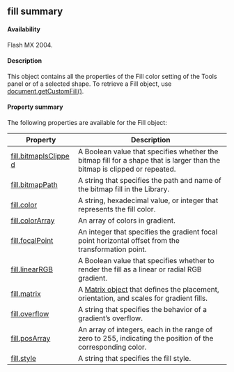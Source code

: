 ## fill summary

#### Availability

Flash MX 2004.

#### Description

This object contains all the properties of the Fill color setting of the Tools panel or of a selected shape. To retrieve a Fill object, use [document.getCustomFill()](#!AdobeDocs/developers-animatesdk-docs/test/Document_object/docume74.md).

#### Property summary

The following properties are available for the Fill object:

| **Property**                                                            | **Description**                                                                                                           |
|-------------------------------------------------------------------------|---------------------------------------------------------------------------------------------------------------------------|
| [fill.bitmapIsClippe](#fill.bitmapIsClipped) [d](#fill.bitmapIsClipped) | A Boolean value that specifies whether the bitmap fill for a shape that is larger than the bitmap is clipped or repeated. |
| [fill.bitmapPath](#!AdobeDocs/developers-animatesdk-docs/test/Fill_object/fill1.md)                                        | A string that specifies the path and name of the bitmap fill in the Library.                                              |
| [fill.color](#!AdobeDocs/developers-animatesdk-docs/test/Fill_object/fill2.md)                                             | A string, hexadecimal value, or integer that represents the fill color.                                                   |
| [fill.colorArray](#!AdobeDocs/developers-animatesdk-docs/test/Fill_object/fill3.md)                                        | An array of colors in gradient.                                                                                           |
| [fill.focalPoint](#!AdobeDocs/developers-animatesdk-docs/test/Fill_object/fill4.md)                                        | An integer that specifies the gradient focal point horizontal offset from the transformation point.                       |
| [fill.linearRGB](#!AdobeDocs/developers-animatesdk-docs/test/Fill_object/fill5.md)                                         | A Boolean value that specifies whether to render the fill as a linear or radial RGB gradient.                             |
| [fill.matrix](#!AdobeDocs/developers-animatesdk-docs/test/Fill_object/fill6.md)                                            | A [Matrix object](#!AdobeDocs/developers-animatesdk-docs/test/Matrix_object/matrix_summary.md) that defines the placement, orientation, and scales for gradient fills.                  |
| [fill.overflow](#!AdobeDocs/developers-animatesdk-docs/test/Fill_object/fill7.md)                                          | A string that specifies the behavior of a gradient’s overflow.                                                            |
| [fill.posArray](#!AdobeDocs/developers-animatesdk-docs/test/Fill_object/fill8.md)                                          | An array of integers, each in the range of zero to 255, indicating the position of the corresponding color.               |
| [fill.style](#!AdobeDocs/developers-animatesdk-docs/test/Fill_object/fill9.md)                                             | A string that specifies the fill style.                                                                                   |

<span id="fill.bitmapIsClipped" class="anchor"></span>

